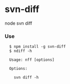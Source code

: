 # svn-diff
node svn diff

### Use

```shell
  $ npm install -g svn-diff
  $ ndiff -h

  Usage: nff [options]

  Options:

    svn diff -h

```
